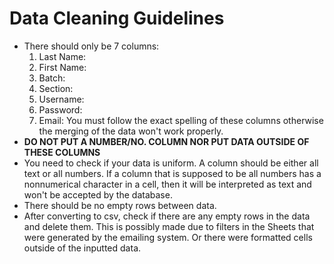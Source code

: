 # Data Cleaning Guidelines
- There should only be 7 columns:
  1. Last Name:
  2. First Name:
  3. Batch:
  4. Section:
  5. Username:
  6. Password:
  7. Email:
  You must follow the exact spelling of these columns otherwise the merging of the data won't work properly.
- **DO NOT PUT A NUMBER/NO. COLUMN NOR PUT DATA OUTSIDE OF THESE COLUMNS**
- You need to check if your data is uniform. A column should be either all text or all numbers. If a column that is supposed to be all numbers has a nonnumerical character in a cell, then it will be interpreted as text and won't be accepted by the database.
- There should be no empty rows between data.
- After converting to csv, check if there are any empty rows in the data and delete them. This is possibly made due to filters in the Sheets that were generated by the emailing system. Or there were formatted cells outside of the inputted data.
